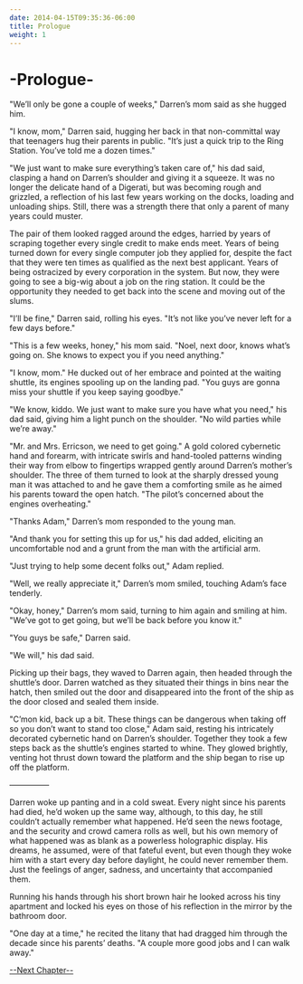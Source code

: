 ```yaml
---
date: 2014-04-15T09:35:36-06:00
title: Prologue
weight: 1
---
```


# **-Prologue-**

"We’ll only be gone a couple of weeks," Darren’s mom said as she hugged him.

"I know, mom," Darren said, hugging her back in that non-committal way that
teenagers hug their parents in public. "It’s just a quick trip to the Ring
Station. You’ve told me a dozen times."

"We just want to make sure everything’s taken care of," his dad said, clasping a
hand on Darren’s shoulder and giving it a squeeze. It was no longer the delicate
hand of a Digerati, but was becoming rough and grizzled, a reflection of his
last few years working on the docks, loading and unloading ships. Still, there
was a strength there that only a parent of many years could muster.

The pair of them looked ragged around the edges, harried by years of scraping
together every single credit to make ends meet. Years of being turned down for
every single computer job they applied for, despite the fact that they were ten
times as qualified as the next best applicant. Years of being ostracized by
every corporation in the system. But now, they were going to see a big-wig about
a job on the ring station. It could be the opportunity they needed to get back
into the scene and moving out of the slums.

"I’ll be fine," Darren said, rolling his eyes. "It’s not like you’ve never left
for a few days before."

"This is a few weeks, honey," his mom said. "Noel, next door, knows what’s going
on. She knows to expect you if you need anything."

"I know, mom." He ducked out of her embrace and pointed at the waiting shuttle,
its engines spooling up on the landing pad. "You guys are gonna miss your
shuttle if you keep saying goodbye."

"We know, kiddo. We just want to make sure you have what you need," his dad
said, giving him a light punch on the shoulder. "No wild parties while we’re
away."

"Mr. and Mrs. Erricson, we need to get going." A gold colored cybernetic hand
and forearm, with intricate swirls and hand-tooled patterns winding their way
from elbow to fingertips wrapped gently around Darren’s mother’s shoulder. The
three of them turned to look at the sharply dressed young man it was attached to
and he gave them a comforting smile as he aimed his parents toward the open
hatch. "The pilot’s concerned about the engines overheating."

"Thanks Adam," Darren’s mom responded to the young man.

"And thank you for setting this up for us," his dad added, eliciting an
uncomfortable nod and a grunt from the man with the artificial arm.

"Just trying to help some decent folks out," Adam replied.

"Well, we really appreciate it," Darren’s mom smiled, touching Adam’s face
tenderly.

"Okay, honey," Darren’s mom said, turning to him again and smiling at him.
"We’ve got to get going, but we’ll be back before you know it."

"You guys be safe," Darren said.

"We will," his dad said.

Picking up their bags, they waved to Darren again, then headed through the
shuttle’s door. Darren watched as they situated their things in bins near the
hatch, then smiled out the door and disappeared into the front of the ship as
the door closed and sealed them inside.

"C’mon kid, back up a bit. These things can be dangerous when taking off so you
don’t want to stand too close," Adam said, resting his intricately decorated
cybernetic hand on Darren’s shoulder. Together they took a few steps back as the
shuttle’s engines started to whine. They glowed brightly, venting hot thrust
down toward the platform and the ship began to rise up off the platform.

—————

Darren woke up panting and in a cold sweat. Every night since his parents had
died, he’d woken up the same way, although, to this day, he still couldn’t
actually remember what happened. He’d seen the news footage, and the security
and crowd camera rolls as well, but his own memory of what happened was as blank
as a powerless holographic display. His dreams, he assumed, were of that fateful
event, but even though they woke him with a start every day before daylight, he
could never remember them. Just the feelings of anger, sadness, and uncertainty
that accompanied them.

Running his hands through his short brown hair he looked across his tiny
apartment and locked his eyes on those of his reflection in the mirror by the
bathroom door.

"One day at a time," he recited the litany that had dragged him through the
decade since his parents’ deaths. "A couple more good jobs and I can walk away."

[--Next Chapter--](../chapter-1)
